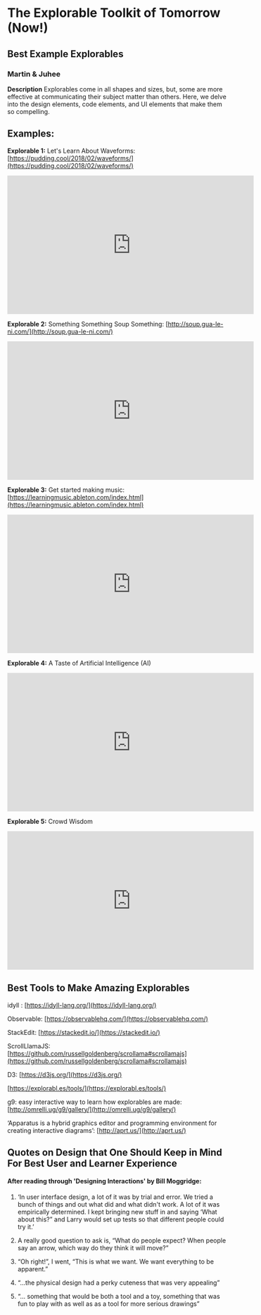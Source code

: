 
# The Explorable Toolkit of Tomorrow (Now!)

## Best Example Explorables

### Martin & Juhee

**Description**
Explorables come in all shapes and sizes, but, some are more effective at communicating their subject matter than others. Here, we delve into the design elements, code elements, and UI elements that make them so compelling. 

## Examples:
**Explorable 1:**
Let's Learn About Waveforms: 
[https://pudding.cool/2018/02/waveforms/](https://pudding.cool/2018/02/waveforms/)
<insert photo link here>
<iframe width="560" height="315" src="https://www.youtube.com/embed/MWKBLV7AwPA" frameborder="0" allow="accelerometer; autoplay; encrypted-media; gyroscope; picture-in-picture" allowfullscreen></iframe>


<insert comments about this explorable>

**Explorable 2:**
Something Something Soup Something:
[http://soup.gua-le-ni.com/](http://soup.gua-le-ni.com/)
<iframe width="560" height="315" src="https://www.youtube.com/embed/GJ07joGPvfY" frameborder="0" allow="accelerometer; autoplay; encrypted-media; gyroscope; picture-in-picture" allowfullscreen></iframe>
<insert photo link here>

<insert comments about this explorable>


**Explorable 3:**
Get started making music:
[https://learningmusic.ableton.com/index.html](https://learningmusic.ableton.com/index.html)
<insert photo link here>
<iframe width="560" height="315" src="https://www.youtube.com/embed/4SGFy1ig1L8" frameborder="0" allow="accelerometer; autoplay; encrypted-media; gyroscope; picture-in-picture" allowfullscreen></iframe>

<insert comments about this explorable>


**Explorable 4:**
A Taste of Artificial Intelligence (AI)
<insert photo link here>
<iframe width="560" height="315" src="https://www.youtube.com/embed/y6UB2vGKOlg" frameborder="0" allow="accelerometer; autoplay; encrypted-media; gyroscope; picture-in-picture" allowfullscreen></iframe>

**Explorable 5:**
Crowd Wisdom
<insert photo link here>
<iframe width="560" height="315" src="https://www.youtube.com/embed/kVzRIcspgLI" frameborder="0" allow="accelerometer; autoplay; encrypted-media; gyroscope; picture-in-picture" allowfullscreen></iframe>


##
## Best Tools to Make Amazing Explorables


idyll : [https://idyll-lang.org/](https://idyll-lang.org/)

Observable: [https://observablehq.com/](https://observablehq.com/)

StackEdit: [https://stackedit.io/](https://stackedit.io/)

ScrollLlamaJS: [https://github.com/russellgoldenberg/scrollama#scrollamajs](https://github.com/russellgoldenberg/scrollama#scrollamajs)

D3: [https://d3js.org/](https://d3js.org/)

[https://explorabl.es/tools/](https://explorabl.es/tools/)

g9: easy interactive way to learn how explorables are made: [http://omrelli.ug/g9/gallery/](http://omrelli.ug/g9/gallery/)

‘Apparatus is a hybrid graphics editor and programming environment for creating interactive diagrams’:  [http://aprt.us/](http://aprt.us/)




##
## Quotes on Design that One Should Keep in Mind For Best User and Learner Experience

#### After reading through 'Designing Interactions' by Bill Moggridge:

1.  ‘In user interface design, a lot of it was by trial and error. We tried a bunch of things and out what did and what didn't work. A lot of it was empirically determined. I kept bringing new stuff in and saying ‘What about this?” and Larry would set up tests so that different people could try it.’

2. A really good question to ask is, “What do people expect? When people say an arrow, which way do they think it will move?”

3. “Oh right!”, I went, “This is what we want. We want everything to be apparent.”

 4. “...the physical design had a perky cuteness that was very appealing”

5. “... something that would be both a tool and a toy, something that was fun to play with as well as as a tool for more serious drawings”
<!--stackedit_data:
eyJoaXN0b3J5IjpbLTU4MTAzMjg1NiwtMTkzMTY5ODk1NCw0NT
A0NjcyNDMsMTM5MjUzNTExNiwxMDc0NDMzMjI1LC0xODQ1MzUw
MjY0LC0xMjAwNzA2NTc0LC04NDgzNTIxNTUsNDk3ODE4ODEwLD
czMDk5ODExNl19
-->
